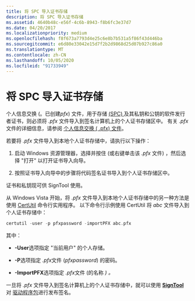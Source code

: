 ```yaml
---
title: 将 SPC 导入证书存储
description: 将 SPC 导入证书存储
ms.assetid: 4640b48c-e56f-4c6b-8943-f8b6fc3e37d7
ms.date: 04/20/2017
ms.localizationpriority: medium
ms.openlocfilehash: f8f673a7793d4e25c6e8b7b531a5f86f43d446ba
ms.sourcegitcommit: e6d80e33042e15d7f2b2d9868d25d07b927c86a0
ms.translationtype: MT
ms.contentlocale: zh-CN
ms.lasthandoff: 10/05/2020
ms.locfileid: "91733949"
---
```

# <a name="importing-an-spc-into-a-certificate-store"></a>将 SPC 导入证书存储


个人信息交换 (。已创建*pfx*) 文件，用于存储 [ (SPC) ](software-publisher-certificate.md) 及其私钥和公钥的软件发行者证书，则必须将 *.pfx* 文件导入到签名计算机上的个人证书存储区中。 有关 *.pfx* 文件的详细信息，请参阅 [个人信息交换 ( .pfx) 文件](personal-information-exchange---pfx--files.md)。

若要将 *.pfx* 文件导入到本地个人证书存储中，请执行以下操作：

1.  启动 Windows 资源管理器，选择并按住 (或右键单击该 *.pfx* 文件) ，然后选择 "打开" 以打开证书导入向导。

2.  按照证书导入向导中的步骤将代码签名证书导入到个人证书存储区中。

证书和私钥现可供 SignTool 使用。

从 Windows Vista 开始，将 *.pfx* 文件导入到本地个人证书存储中的另一种方法是使用 [CertUtil](/previous-versions/windows/it-pro/windows-server-2008-R2-and-2008/cc732443(v=ws.10)) 命令行实用程序。 以下命令行示例使用 CertUtil 将 *abc* 文件导入到个人证书存储中：

```cpp
certutil -user -p pfxpassword -importPFX abc.pfx
```

其中：

-   **-User**选项指定 "当前用户" 的个人存储。

-   **-P**选项指定 *.pfx*文件 (*pfxpassword*) 的密码。

-   **-ImportPFX**选项指定 *.pfx*文件 (的名称 *) 。*

一旦将 *.pfx* 文件导入到签名计算机上的个人证书存储中，就可以使用 [**SignTool**](../devtest/signtool.md) 对 [驱动程序包](driver-packages.md)进行发布签名。

